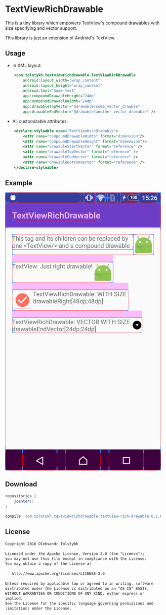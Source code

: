 # TextViewRichDrawable

This is a tiny library which empowers TextView's compound drawables with size specifying and vector support.

This library is just an extension of Android's TextView.

## Usage

* In XML layout: 

```xml
    <com.tolstykh.textviewrichdrawable.TextViewRichDrawable
        android:layout_width="wrap_content"
        android:layout_height="wrap_content"
        android:text="Some text"
        app:compoundDrawableHeight="24dp"
        app:compoundDrawableWidth="24dp"
        app:drawableTopVector="@drawable/some_vector_drawble"
        app:drawableEndVector="@drawable/another_vector_drawable" />
```        

* All customizable attributes:

```xml
    <declare-styleable name="TextViewRichDrawable">
        <attr name="compoundDrawableWidth" format="dimension"/>
        <attr name="compoundDrawableHeight" format="dimension"/>
        <attr name="drawableStartVector" format="reference" />
        <attr name="drawableTopVector" format="reference" />
        <attr name="drawableEndVector" format="reference" />
        <attr name="drawableBottomVector" format="reference" />
    </declare-styleable>
```

## Example

![TextView-rich-drawable](demo_screenshot.png)

## Download

```groovy
repositories {
    jcenter()
}
```

```groovy
compile 'com.tolstykh.textviewrichdrawable:textview-rich-drawable:0.1.0'
```

## License

    Copyright 2016 Oleksandr Tolstykh

    Licensed under the Apache License, Version 2.0 (the "License");
    you may not use this file except in compliance with the License.
    You may obtain a copy of the License at

       http://www.apache.org/licenses/LICENSE-2.0

    Unless required by applicable law or agreed to in writing, software
    distributed under the License is distributed on an "AS IS" BASIS,
    WITHOUT WARRANTIES OR CONDITIONS OF ANY KIND, either express or implied.
    See the License for the specific language governing permissions and
    limitations under the License.